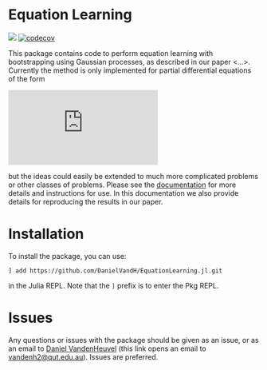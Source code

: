 # Equation Learning

[![](https://img.shields.io/badge/docs-dev-blue.svg)](https://danielvandh.github.io/EquationLearning.jl/dev/home.html) [![codecov](https://codecov.io/gh/DanielVandH/EquationLearning.jl/branch/main/graph/badge.svg?token=0C6HHS1Q9F)](https://codecov.io/gh/DanielVandH/EquationLearning.jl)

This package contains code to perform equation learning with bootstrapping using Gaussian processes, as described in our paper <...>. Currently the method is only implemented for partial differential equations of the form

![equation](http://latex.codecogs.com/svg.latex?%5Cfrac%7B%5Cpartial%20u%7D%7B%5Cpartial%20t%7D%20=%20T(t;%20%5Cboldsymbol%7B%5Calpha%7D)%20%5Cleft%5B%5Cfrac%7B%5Cpartial%7D%7B%5Cpartial%20x%7D%5Cleft(D(u;%20%5Cboldsymbol%7B%5Cbeta%7D)%5Cfrac%7B%5Cpartial%20u%7D%7B%5Cpartial%20x%7D%5Cright)%20&plus;%20R(u;%20%5Cboldsymbol%7B%5Cgamma%7D)%5Cright%5D,)

but the ideas could easily be extended to much more complicated problems or other classes of problems. Please see the [documentation](https://danielvandh.github.io/EquationLearning.jl/dev/home.html) for more details and instructions for use. In this documentation we also provide details for reproducing the results in our paper.

# Installation 

To install the package, you can use:
```
] add https://github.com/DanielVandH/EquationLearning.jl.git
```
in the Julia REPL. Note that the `]` prefix is to enter the Pkg REPL.

# Issues 

Any questions or issues with the package should be given as an issue, or as an email to [Daniel VandenHeuvel](mailto:vandenh2@qut.edu.au?subject=GP%20Equation%20Learning&body=Dear%20Daniel,) (this link opens an email to vandenh2@qut.edu.au). Issues are preferred.

